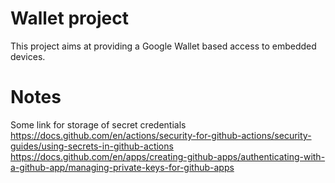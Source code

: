 # Wallet project
This project aims at providing a Google Wallet based access to embedded devices. 

# Notes
Some link for storage of secret credentials
https://docs.github.com/en/actions/security-for-github-actions/security-guides/using-secrets-in-github-actions
https://docs.github.com/en/apps/creating-github-apps/authenticating-with-a-github-app/managing-private-keys-for-github-apps
